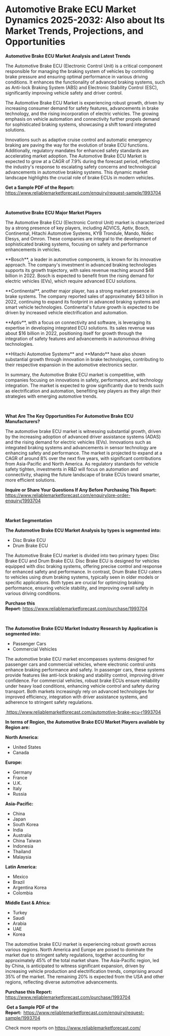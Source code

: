 <p><h1>Automotive Brake ECU Market Dynamics 2025-2032: Also about Its Market Trends, Projections, and Opportunities</h1></p><p><strong>Automotive Brake ECU Market Analysis and Latest Trends</strong></p>
<p><p>The Automotive Brake ECU (Electronic Control Unit) is a critical component responsible for managing the braking system of vehicles by controlling brake pressure and ensuring optimal performance in various driving conditions. It enhances the functionality of advanced braking systems, such as Anti-lock Braking System (ABS) and Electronic Stability Control (ESC), significantly improving vehicle safety and driver control.</p><p>The Automotive Brake ECU Market is experiencing robust growth, driven by increasing consumer demand for safety features, advancements in brake technology, and the rising incorporation of electric vehicles. The growing emphasis on vehicle automation and connectivity further propels demand for sophisticated braking systems, showcasing a shift toward integrated solutions.</p><p>Innovations such as adaptive cruise control and automatic emergency braking are paving the way for the evolution of brake ECU functions. Additionally, regulatory mandates for enhanced safety standards are accelerating market adoption. The Automotive Brake ECU Market is expected to grow at a CAGR of 7.9% during the forecast period, reflecting the industry's response to escalating safety concerns and technological advancements in automotive braking systems. This dynamic market landscape highlights the crucial role of brake ECUs in modern vehicles.</p></p>
<p><strong>Get a Sample PDF of the Report:&nbsp;</strong> <a href="https://www.reliablemarketforecast.com/enquiry/request-sample/1993704?utm_campaign=1885&utm_medium=2&utm_source=Github&utm_content=ia&utm_term=29032025&utm_id=automotive-brake-ecu">https://www.reliablemarketforecast.com/enquiry/request-sample/1993704</a></p>
<p>&nbsp;</p>
<p><strong>Automotive Brake ECU Major Market Players</strong></p>
<p><p>The Automotive Brake ECU (Electronic Control Unit) market is characterized by a strong presence of key players, including ADVICS, Aptiv, Bosch, Continental, Hitachi Automotive Systems, KYB Trondule, Mando, Nidec Elesys, and Omron. These companies are integral to the development of sophisticated braking systems, focusing on safety and performance enhancements in vehicles.</p><p>**Bosch**, a leader in automotive components, is known for its innovative approach. The company's investment in advanced braking technologies supports its growth trajectory, with sales revenue reaching around $48 billion in 2022. Bosch is expected to benefit from the rising demand for electric vehicles (EVs), which require advanced ECU solutions.</p><p>**Continental**, another major player, has a strong market presence in brake systems. The company reported sales of approximately $43 billion in 2022, continuing to expand its footprint in advanced braking systems and smart vehicle technologies. Continental's future growth is expected to be driven by increased vehicle electrification and automation.</p><p>**Aptiv**, with a focus on connectivity and software, is leveraging its expertise in developing integrated ECU solutions. Its sales revenue was about $16 billion in 2022, positioning itself for growth through the integration of safety features and advancements in autonomous driving technologies.</p><p>**Hitachi Automotive Systems** and **Mando** have also shown substantial growth through innovation in brake technologies, contributing to their respective expansion in the automotive electronics sector.</p><p>In summary, the Automotive Brake ECU market is competitive, with companies focusing on innovations in safety, performance, and technology integration. The market is expected to grow significantly due to trends such as electrification and automation, benefiting key players as they align their strategies with emerging automotive trends.</p></p>
<p>&nbsp;</p>
<p><strong>What Are The Key Opportunities For Automotive Brake ECU Manufacturers?</strong></p>
<p><p>The automotive brake ECU market is witnessing substantial growth, driven by the increasing adoption of advanced driver assistance systems (ADAS) and the rising demand for electric vehicles (EVs). Innovations such as integrated braking systems and advancements in sensor technology are enhancing safety and performance. The market is projected to expand at a CAGR of around 8% over the next five years, with significant contributions from Asia-Pacific and North America. As regulatory standards for vehicle safety tighten, investments in R&D will focus on automation and connectivity, shaping the future landscape of brake ECUs toward smarter, more efficient solutions.</p></p>
<p><strong>Inquire or Share Your Questions If Any Before Purchasing This Report:</strong> <a href="https://www.reliablemarketforecast.com/enquiry/pre-order-enquiry/1993704?utm_campaign=1885&utm_medium=2&utm_source=Github&utm_content=ia&utm_term=29032025&utm_id=automotive-brake-ecu">https://www.reliablemarketforecast.com/enquiry/pre-order-enquiry/1993704</a></p>
<p>&nbsp;</p>
<p><strong>Market Segmentation</strong></p>
<p><strong>The Automotive Brake ECU Market Analysis by types is segmented into:</strong></p>
<p><ul><li>Disc Brake ECU</li><li>Drum Brake ECU</li></ul></p>
<p><p>The Automotive Brake ECU market is divided into two primary types: Disc Brake ECU and Drum Brake ECU. Disc Brake ECU is designed for vehicles equipped with disc braking systems, offering precise control and response for enhanced safety and performance. In contrast, Drum Brake ECU caters to vehicles using drum braking systems, typically seen in older models or specific applications. Both types are crucial for optimizing braking performance, ensuring vehicle stability, and improving overall safety in various driving conditions.</p></p>
<p><strong>Purchase this Report:&nbsp;</strong><a href="https://www.reliablemarketforecast.com/purchase/1993704?utm_campaign=1885&utm_medium=2&utm_source=Github&utm_content=ia&utm_term=29032025&utm_id=automotive-brake-ecu">https://www.reliablemarketforecast.com/purchase/1993704</a></p>
<p>&nbsp;</p>
<p><strong>The Automotive Brake ECU Market Industry Research by Application is segmented into:</strong></p>
<p><ul><li>Passenger Cars</li><li>Commercial Vehicles</li></ul></p>
<p><p>The automotive brake ECU market encompasses systems designed for passenger cars and commercial vehicles, where electronic control units enhance braking performance and safety. In passenger cars, these systems provide features like anti-lock braking and stability control, improving driver confidence. For commercial vehicles, robust brake ECUs ensure reliability under heavy load conditions, enhancing vehicle control and safety during transport. Both markets increasingly rely on advanced technologies for improved efficiency, integration with driver assistance systems, and adherence to stringent safety regulations.</p></p>
<p><a href="https://www.reliablemarketforecast.com/automotive-brake-ecu-r1993704?utm_campaign=1885&utm_medium=2&utm_source=Github&utm_content=ia&utm_term=29032025&utm_id=automotive-brake-ecu">&nbsp;https://www.reliablemarketforecast.com/automotive-brake-ecu-r1993704</a></p>
<p><strong>In terms of Region, the Automotive Brake ECU Market Players available by Region are:</strong></p>
<p>
    <p> <strong> North America: </strong>
        <ul>
            <li>United States</li>
            <li>Canada</li>
        </ul>
        </p> 
    <p> <strong> Europe: </strong>
        <ul>
            <li>Germany</li>
            <li>France</li>
            <li>U.K.</li>
            <li>Italy</li>
            <li>Russia</li>
        </ul>
        </p> 
    <p> <strong> Asia-Pacific: </strong>
        <ul>
            <li>China</li>
            <li>Japan</li>
            <li>South Korea</li>
            <li>India</li>
            <li>Australia</li>
            <li>China Taiwan</li>
            <li>Indonesia</li>
            <li>Thailand</li>
            <li>Malaysia</li>
        </ul>
        </p> 
    <p> <strong> Latin America: </strong>
        <ul>
            <li>Mexico</li>
            <li>Brazil</li>
            <li>Argentina Korea</li>
            <li>Colombia</li>
        </ul>
        </p> 
    <p> <strong> Middle East & Africa: </strong>
        <ul>
            <li>Turkey</li>
            <li>Saudi</li>
            <li>Arabia</li>
            <li>UAE</li>
            <li>Korea</li>
        </ul>
    </p>
    </p>
<p><p>The automotive brake ECU market is experiencing robust growth across various regions. North America and Europe are poised to dominate the market due to stringent safety regulations, together accounting for approximately 45% of the total market share. The Asia-Pacific region, led by China, is anticipated to witness significant expansion, driven by increasing vehicle production and electrification trends, comprising around 35% of the market. The remaining 20% is expected from the USA and other regions, reflecting diverse automotive advancements.</p></p>
<p><strong>Purchase this Report: </strong><a href="https://www.reliablemarketforecast.com/purchase/1993704?utm_campaign=1885&utm_medium=2&utm_source=Github&utm_content=ia&utm_term=29032025&utm_id=automotive-brake-ecu">https://www.reliablemarketforecast.com/purchase/1993704</a></p>
<p>&nbsp;<strong>Get a Sample PDF of the Report:&nbsp;&nbsp;</strong><a href="https://www.reliablemarketforecast.com/enquiry/request-sample/1993704?utm_campaign=1885&utm_medium=2&utm_source=Github&utm_content=ia&utm_term=29032025&utm_id=automotive-brake-ecu">https://www.reliablemarketforecast.com/enquiry/request-sample/1993704</a></p>
<p><strong></strong></p>
<p>Check more reports on <a href="https://www.reliablemarketforecast.com/?utm_campaign=1885&utm_medium=2&utm_source=Github&utm_content=ia&utm_term=29032025&utm_id=automotive-brake-ecu">https://www.reliablemarketforecast.com/</a></p>